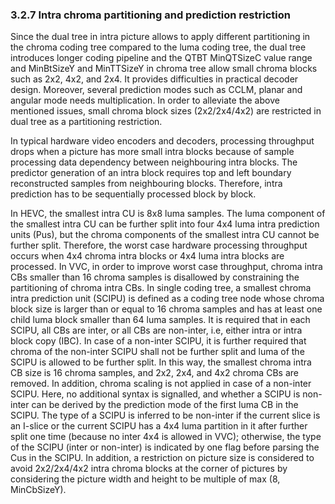 ### 3.2.7    Intra chroma partitioning and prediction restriction

Since the dual tree in intra picture allows to apply different partitioning in the chroma coding tree compared to the luma coding tree, the dual tree introduces longer coding pipeline and the QTBT MinQTSizeC value range and MinBtSizeY and MinTTSizeY in chroma tree allow small chroma blocks such as 2x2, 4x2, and 2x4. It provides difficulties in practical decoder design. Moreover, several prediction modes such as CCLM, planar and angular mode needs multiplication. In order to alleviate the above mentioned issues, small chroma block sizes (2x2/2x4/4x2) are restricted in dual tree as a partitioning restriction. 

In typical hardware video encoders and decoders, processing throughput drops when a picture has more small intra blocks because of sample processing data dependency between neighbouring intra blocks. The predictor generation of an intra block requires top and left boundary reconstructed samples from neighbouring blocks. Therefore, intra prediction has to be sequentially processed block by block.

In HEVC, the smallest intra CU is 8x8 luma samples. The luma component of the smallest intra CU can be further split into four 4x4 luma intra prediction units (Pus), but the chroma components of the smallest intra CU cannot be further split. Therefore, the worst case hardware processing throughput occurs when 4x4 chroma intra blocks or 4x4 luma intra blocks are processed. In VVC, in order to improve worst case throughput, chroma intra CBs smaller than 16 chroma samples is disallowed by constraining the partitioning of chroma intra CBs. In single coding tree, a smallest chroma intra prediction unit (SCIPU) is defined as a coding tree node whose chroma block size is larger than or equal to 16 chroma samples and has at least one child luma block smaller than 64 luma samples. It is required that in each SCIPU, all CBs are inter, or all CBs are non-inter, i.e, either intra or intra block copy (IBC). In case of a non-inter SCIPU, it is further required that chroma of the non-inter SCIPU shall not be further split and luma of the SCIPU is allowed to be further split. In this way, the smallest chroma intra CB size is 16 chroma samples, and 2x2, 2x4, and 4x2 chroma CBs are removed. In addition, chroma scaling is not applied in case of a non-inter SCIPU. Here, no additional syntax is signalled, and whether a SCIPU is non-inter can be derived by the prediction mode of the first luma CB in the SCIPU. The type of a SCIPU is inferred to be non-inter if the current slice is an I-slice or the current SCIPU has a 4x4 luma partition in it after further split one time (because no inter 4x4 is allowed in VVC); otherwise, the type of the SCIPU (inter or non-inter) is indicated by one flag before parsing the Cus in the SCIPU. In addition, a restriction on picture size is considered to avoid 2x2/2x4/4x2 intra chroma blocks at the corner of pictures by considering the picture width and height to be multiple of max (8, MinCbSizeY). 